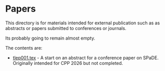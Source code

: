 # Papers

This directory is for materials intended for external publication such as as abstracts or papers submitted to conferences or journals.

Its probably going to remain almost empty.

The contents are:

- [tlep001.tex](tlep001.tex) - A start on an abstract for a conference paper on SPaDE.  Originally intended for CPP 2026 but not completed.
